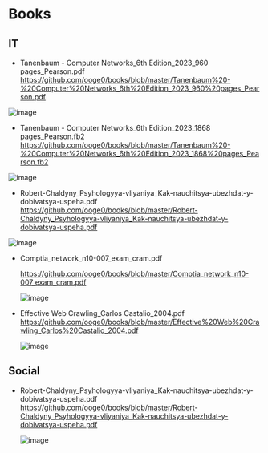 # Books
## IT
* Tanenbaum - Computer Networks_6th Edition_2023_960 pages_Pearson.pdf
  https://github.com/ooge0/books/blob/master/Tanenbaum%20-%20Computer%20Networks_6th%20Edition_2023_960%20pages_Pearson.pdf
  
![image](https://github.com/ooge0/books/assets/16800412/d707aecd-c18b-4d6d-b4a6-580d22f98b07)


* Tanenbaum - Computer Networks_6th Edition_2023_1868 pages_Pearson.fb2
  https://github.com/ooge0/books/blob/master/Tanenbaum%20-%20Computer%20Networks_6th%20Edition_2023_1868%20pages_Pearson.fb2

![image](https://github.com/ooge0/books/assets/16800412/0382c651-3fa9-4d07-8a25-4eae9ed93746)

 
* Robert-Chaldyny_Psyhologyya-vliyaniya_Kak-nauchitsya-ubezhdat-y-dobivatsya-uspeha.pdf
  https://github.com/ooge0/books/blob/master/Robert-Chaldyny_Psyhologyya-vliyaniya_Kak-nauchitsya-ubezhdat-y-dobivatsya-uspeha.pdf 

![image](https://github.com/ooge0/books/assets/16800412/dca8c126-66ec-481a-8edc-a95c9169791a)


* Comptia_network_n10-007_exam_cram.pdf
  
  https://github.com/ooge0/books/blob/master/Comptia_network_n10-007_exam_cram.pdf

  ![image](https://github.com/ooge0/books/assets/16800412/6d998ad0-b4a6-470f-8281-d5012f5bb106)


* Effective Web Crawling_Carlos Castalio_2004.pdf
  https://github.com/ooge0/books/blob/master/Effective%20Web%20Crawling_Carlos%20Castalio_2004.pdf

  ![image](https://github.com/ooge0/books/assets/16800412/cc498f50-fa6f-404d-bb12-575769ff6862)


## Social
* Robert-Chaldyny_Psyhologyya-vliyaniya_Kak-nauchitsya-ubezhdat-y-dobivatsya-uspeha.pdf
  https://github.com/ooge0/books/blob/master/Robert-Chaldyny_Psyhologyya-vliyaniya_Kak-nauchitsya-ubezhdat-y-dobivatsya-uspeha.pdf

  ![image](https://github.com/ooge0/books/assets/16800412/4cd64962-f3cf-409a-9449-2d327085f384)

